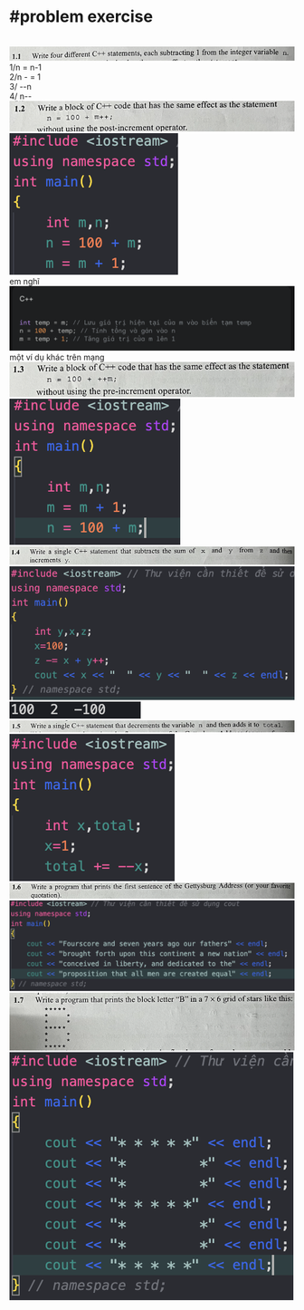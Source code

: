 <h1>#problem exercise</h1><br>
<img src="./img/1.1.png"/>
1/n = n-1 <br>
2/n - = 1 <br>
3/ --n <br>
4/ n--<br>
<img src="./img/1.2.png"/>
<img src="./img/1.2 bài tập.png"/> <br>
em nghĩ <br>
<img src="./img/1.2 gamini.png"/> <br>
một ví dụ khác trên mạng<br>
<img src="./img/1.3.png"/>
<img src="./img/1.3 bài tập.png"/>
<img src="./img/1.4.png"/> <br>
<img src="./img/1.4 bài tập.png"/>
<img src="./img/1.4 kết quả.png"/>
<img src="./img/1.5 .png"/>
<img src="./img/1.5 bài tập.png"/>
<img src="./img/1.6.png"/>
<img src="./img/1.6 bài tập.png"/>
<img src="./img/1.17.png"/>
<img src="./img/1.7 bài tập.png"/>
